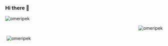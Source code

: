 ### Hi there 👋

<!--
**omeripek/omeripek** is a ✨ _special_ ✨ repository because its `README.md` (this file) appears on your GitHub profile.

Here are some ideas to get you started:

- 🔭 I’m currently working on ...
- 🌱 I’m currently learning ...
- 👯 I’m looking to collaborate on ...
- 🤔 I’m looking for help with ...
- 💬 Ask me about ...
- 📫 How to reach me: ...
- 😄 Pronouns: ...
- ⚡ Fun fact: ...
-->
<p><img src="https://github-profile-trophy.vercel.app/?username=omeripek" alt="omeripek" /></p>
<p align="right"> <img src="https://komarev.com/ghpvc/?username=omeripek&label=Profile%20views&color=0e75b6&style=flat" alt="omeripek" /> </p>
<p>&nbsp;<img align="center" src="https://github-readme-stats.vercel.app/api?username=omeripek&show_icons=true&locale=en" alt="omeripek" /></p>
